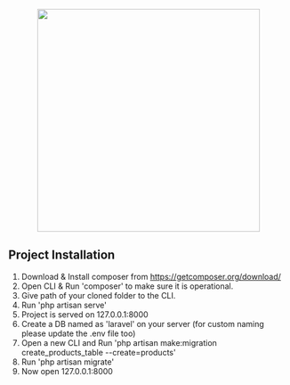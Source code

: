 <p align="center"><img src="https://res.cloudinary.com/dtfbvvkyp/image/upload/v1566331377/laravel-logolockup-cmyk-red.svg" width="400"></p>

## Project Installation 
1. Download & Install composer from https://getcomposer.org/download/
2. Open CLI & Run 'composer' to make sure it is operational.
3. Give path of your cloned folder to the CLI.
4. Run 'php artisan serve'
5. Project is served on 127.0.0.1:8000
6. Create a DB named as 'laravel' on your server (for custom naming please update the .env file too)
7. Open a new CLI and Run 'php artisan make:migration create_products_table --create=products'
8. Run 'php artisan migrate'
9. Now open 127.0.0.1:8000
